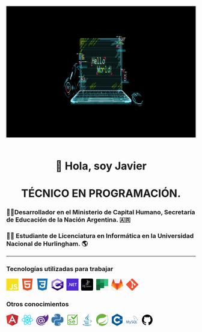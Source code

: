 <!--
<div align=center>
   <img height="200" width="380" src="https://github.com/JavierIgnacioMorales/JavierIgnacioMorales/blob/main/assets/проверка-codes.gif" />&nbsp; <img height="200" width="380" src="https://github.com/JavierIgnacioMorales/JavierIgnacioMorales/blob/main/assets/trabajando.gif" />&nbsp;
</div>
-->
<div align=center>
   <img height="350"  src="https://github.com/JavierIgnacioMorales/JavierIgnacioMorales/blob/main/assets/hellowordancho.gif" />&nbsp;
</div>

<div align= "center">
  <h1>👋 Hola, soy Javier</h1>  
</div>
<div>
  
</div>
<div align="center">
  <h1>TÉCNICO EN PROGRAMACIÓN.</h1>
</div >
<div align="start">
  <h3>👨‍💻Desarrollador en el Ministerio de Capital Humano, Secretaría de Educación de la Nación Argentina. 🇦🇷 </h3>
</div >
<div align="start">
  <h3>👨‍🎓 Estudiante de Licenciatura en Informática en la Universidad Nacional de Hurlingham. 🌎</h3>
</div >
<div>
<hr>
  
### Tecnologías utilizadas para trabajar
<img height="32" width="32" src="https://github.com/JavierIgnacioMorales/JavierIgnacioMorales/blob/main/assets/js.svg" />&nbsp; 
<img height="32" width="32" src="https://github.com/JavierIgnacioMorales/JavierIgnacioMorales/blob/main/assets/html.svg" />&nbsp; 
<img height="32" width="32" src="https://github.com/JavierIgnacioMorales/JavierIgnacioMorales/blob/main/assets/css.svg" />&nbsp; 
<img height="32" width="32" src="https://github.com/JavierIgnacioMorales/JavierIgnacioMorales/blob/main/assets/csharp.svg" />&nbsp;
<img height="32" width="32" src="https://github.com/JavierIgnacioMorales/JavierIgnacioMorales/blob/main/assets/.net.png" />&nbsp;
<img height="32" width="32" src="https://github.com/JavierIgnacioMorales/JavierIgnacioMorales/blob/main/assets/sqlserverblack.png" />&nbsp;
<img height="32" width="32" src="https://github.com/JavierIgnacioMorales/JavierIgnacioMorales/blob/main/assets/planer.png" />&nbsp;
<img height="32" width="32" src="https://github.com/JavierIgnacioMorales/JavierIgnacioMorales/blob/main/assets/gitlab.png" />&nbsp;
<img height="32" width="32" src="https://github.com/JavierIgnacioMorales/JavierIgnacioMorales/blob/main/assets/gitpng.png" />&nbsp;

### Otros conocimientos
<img height="32" width="32" src="https://github.com/JavierIgnacioMorales/JavierIgnacioMorales/blob/main/assets/angular.svg" />&nbsp;
<img height="32" width="32" src="https://github.com/JavierIgnacioMorales/JavierIgnacioMorales/blob/main/assets/react.png" />&nbsp;
<img height="32" width="32" src="https://github.com/JavierIgnacioMorales/JavierIgnacioMorales/blob/main/assets/blazor.png" />&nbsp;
<img height="32" width="32" src="https://github.com/JavierIgnacioMorales/JavierIgnacioMorales/blob/main/assets/python.svg" />&nbsp;
<img height="32" width="32" src="https://github.com/JavierIgnacioMorales/JavierIgnacioMorales/blob/main/assets/selenium.svg" />&nbsp;
<img height="32" width="32" src="https://github.com/JavierIgnacioMorales/JavierIgnacioMorales/blob/main/assets/java.svg" />&nbsp;
<img height="32" width="32" src="https://github.com/JavierIgnacioMorales/JavierIgnacioMorales/blob/main/assets/spring.svg" />&nbsp;
<img height="32" width="32" src="https://github.com/JavierIgnacioMorales/JavierIgnacioMorales/blob/main/assets/cplusplus.svg" />&nbsp;
<img height="32" width="32" src="https://github.com/JavierIgnacioMorales/JavierIgnacioMorales/blob/main/assets/mysql.png" />&nbsp;
<img height="32" width="32" src="https://github.com/JavierIgnacioMorales/JavierIgnacioMorales/blob/main/assets/githubblak.png" />&nbsp;


<!--
**JavierIgnacioMorales/JavierIgnacioMorales** is a ✨ _special_ ✨ repository because its `README.md` (this file) appears on your GitHub profile.
💻🧉⚽🎬
Here are some ideas to get you started:

- 🔭 I’m currently working on ...
- 🌱 I’m currently learning ...
- 👯 I’m looking to collaborate on ...
- 🤔 I’m looking for help with ...
- 💬 Ask me about ...
- 📫 How to reach me: ...
- 😄 Pronouns: ...
- ⚡ Fun fact: ...
-->
